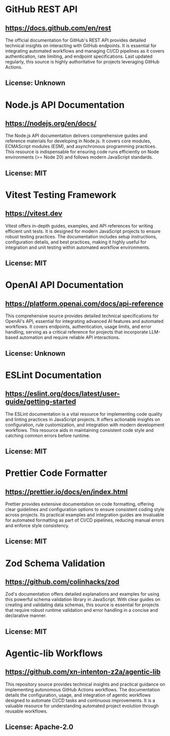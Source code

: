 # GitHub REST API
## https://docs.github.com/en/rest
The official documentation for GitHub's REST API provides detailed technical insights on interacting with GitHub endpoints. It is essential for integrating automated workflows and managing CI/CD pipelines as it covers authentication, rate limiting, and endpoint specifications. Last updated regularly, this source is highly authoritative for projects leveraging GitHub Actions.
## License: Unknown

# Node.js API Documentation
## https://nodejs.org/en/docs/
The Node.js API documentation delivers comprehensive guides and reference materials for developing in Node.js. It covers core modules, ECMAScript modules (ESM), and asynchronous programming practices. This resource is indispensable for ensuring code runs efficiently on Node environments (>= Node 20) and follows modern JavaScript standards.
## License: MIT

# Vitest Testing Framework
## https://vitest.dev
Vitest offers in-depth guides, examples, and API references for writing efficient unit tests. It is designed for modern JavaScript projects to ensure robust testing practices. The documentation includes setup instructions, configuration details, and best practices, making it highly useful for integration and unit testing within automated workflow environments.
## License: MIT

# OpenAI API Documentation
## https://platform.openai.com/docs/api-reference
This comprehensive source provides detailed technical specifications for OpenAI's API, essential for integrating advanced AI features and automated workflows. It covers endpoints, authentication, usage limits, and error handling, serving as a critical reference for projects that incorporate LLM-based automation and require reliable API interactions.
## License: Unknown

# ESLint Documentation
## https://eslint.org/docs/latest/user-guide/getting-started
The ESLint documentation is a vital resource for implementing code quality and linting practices in JavaScript projects. It offers actionable insights on configuration, rule customization, and integration with modern development workflows. This resource aids in maintaining consistent code style and catching common errors before runtime.
## License: MIT

# Prettier Code Formatter
## https://prettier.io/docs/en/index.html
Prettier provides extensive documentation on code formatting, offering clear guidelines and configuration options to ensure consistent coding style across projects. Its practical examples and integration guides are invaluable for automated formatting as part of CI/CD pipelines, reducing manual errors and enforce style consistency.
## License: MIT

# Zod Schema Validation
## https://github.com/colinhacks/zod
Zod's documentation offers detailed explanations and examples for using this powerful schema validation library in JavaScript. With clear guides on creating and validating data schemas, this source is essential for projects that require robust runtime validation and error handling in a concise and declarative manner.
## License: MIT

# Agentic-lib Workflows
## https://github.com/xn-intenton-z2a/agentic-lib
This repository source provides technical insights and practical guidance on implementing autonomous GitHub Actions workflows. The documentation details the configuration, usage, and integration of agentic workflows designed to automate CI/CD tasks and continuous improvements. It is a valuable resource for understanding automated project evolution through reusable workflows.
## License: Apache-2.0